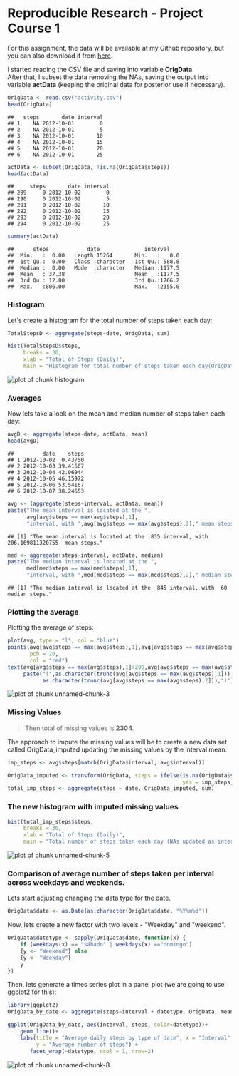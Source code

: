 # Reproducible Research - Project Course 1




For this assignment, the data will be available at my Github repository, but  
you can also download it from  [here](https://d396qusza40orc.cloudfront.net/repdata%2Fdata%2Factivity.zip). 
  
I started reading the CSV file and saving into variable **OrigData**.  
After that, I subset the data removing the NAs, saving the output into variable
**actData** (keeping the original data for posterior use if necessary).  



```r
OrigData <- read.csv("activity.csv")
head(OrigData)
```

```
##   steps       date interval
## 1    NA 2012-10-01        0
## 2    NA 2012-10-01        5
## 3    NA 2012-10-01       10
## 4    NA 2012-10-01       15
## 5    NA 2012-10-01       20
## 6    NA 2012-10-01       25
```

```r
actData <- subset(OrigData, !is.na(OrigData$steps))
head(actData)
```

```
##     steps       date interval
## 289     0 2012-10-02        0
## 290     0 2012-10-02        5
## 291     0 2012-10-02       10
## 292     0 2012-10-02       15
## 293     0 2012-10-02       20
## 294     0 2012-10-02       25
```

```r
summary(actData)
```

```
##      steps            date              interval     
##  Min.   :  0.00   Length:15264       Min.   :   0.0  
##  1st Qu.:  0.00   Class :character   1st Qu.: 588.8  
##  Median :  0.00   Mode  :character   Median :1177.5  
##  Mean   : 37.38                      Mean   :1177.5  
##  3rd Qu.: 12.00                      3rd Qu.:1766.2  
##  Max.   :806.00                      Max.   :2355.0
```

### Histogram

 Let's create a histogram for the total number of steps taken each day:  


```r
TotalStepsD <- aggregate(steps~date, OrigData, sum)

hist(TotalStepsD$steps, 
     breaks = 30,
     xlab = "Total of Steps (Daily)",
     main = "Histogram for total number of steps taken each day(OrigData)")
```

![plot of chunk histogram](figure/histogram-1.png)

### Averages

 Now lets take a look on the mean and median number of steps taken each day:


```r
avgD <- aggregate(steps~date, actData, mean)
head(avgD)
```

```
##         date    steps
## 1 2012-10-02  0.43750
## 2 2012-10-03 39.41667
## 3 2012-10-04 42.06944
## 4 2012-10-05 46.15972
## 5 2012-10-06 53.54167
## 6 2012-10-07 38.24653
```

```r
avg <- (aggregate(steps~interval, actData, mean))
paste("The mean interval is located at the ", 
      avg[avg$steps == max(avg$steps),1],
      "interval, with ",avg[avg$steps == max(avg$steps),2]," mean steps.")
```

```
## [1] "The mean interval is located at the  835 interval, with  206.169811320755  mean steps."
```

```r
med <- aggregate(steps~interval, actData, median)
paste("The median interval is located at the ", 
      med[med$steps == max(med$steps),1],
      "interval, with ",med[med$steps == max(med$steps),2]," median steps.")
```

```
## [1] "The median interval is located at the  845 interval, with  60  median steps."
```

### Plotting the average

 Plotting the average of steps:  


```r
plot(avg, type = "l", col = "blue")
points(avg[avg$steps == max(avg$steps),1],avg[avg$steps == max(avg$steps),2], 
       pch = 20, 
       col = "red")
text(avg[avg$steps == max(avg$steps),1]+200,avg[avg$steps == max(avg$steps),2],
     paste("(",as.character(trunc(avg[avg$steps == max(avg$steps),1])),",",
           as.character(trunc(avg[avg$steps == max(avg$steps),2])),")"))
```

![plot of chunk unnamed-chunk-3](figure/unnamed-chunk-3-1.png)
 
### Missing Values

> Then total of missing values is **2304**.

The approach to impute the missing values will be to create a new data set called OrigData_imputed updating the missing values by the interval mean.


```r
imp_steps <- avg$steps[match(OrigData$interval, avg$interval)]

OrigData_imputed <- transform(OrigData, steps = ifelse(is.na(OrigData$steps), 
                                                       yes = imp_steps, no = OrigData$steps))
total_imp_steps <- aggregate(steps ~ date, OrigData_imputed, sum)
```

### The new histogram with imputed missing values


```r
hist(total_imp_steps$steps, 
     breaks = 30,
     xlab = "Total of Steps (Daily)",
     main = "Total number of steps taken each day (NAs updated as interval means)")
```

![plot of chunk unnamed-chunk-5](figure/unnamed-chunk-5-1.png)

### Comparison of average number of steps taken per interval across weekdays and weekends.  

Lets start adjusting changing the data type for the date.


```r
OrigData$date <- as.Date(as.character(OrigData$date, "%Y%m%d"))
```

Now, lets create a new factor with two levels - "Weekday" and "weekend".


```r
OrigData$datetype <- sapply(OrigData$date, function(x) {
    if (weekdays(x) == "sábado" | weekdays(x) =="domingo") 
    {y <- "Weekend"} else 
    {y <- "Weekday"}
    y
})
```

Then, lets generate a times series plot in a panel plot (we are going to use ggplot2 for this):


```r
library(ggplot2)
OrigData_by_date <- aggregate(steps~interval + datetype, OrigData, mean, na.rm = TRUE)

ggplot(OrigData_by_date, aes(interval, steps, color=datetype))+
    geom_line()+
    labs(title = "Average daily steps by type of date", x = "Interval", 
         y = "Average number of steps") +
       facet_wrap(~datetype, ncol = 1, nrow=2)
```

![plot of chunk unnamed-chunk-8](figure/unnamed-chunk-8-1.png)



